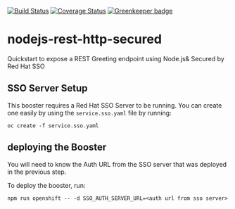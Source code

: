 [![Build Status](https://travis-ci.org/bucharest-gold/nodejs-rest-http-secured.svg?branch=master)](https://travis-ci.org/bucharest-gold/nodejs-rest-http-secured) [![Coverage Status](https://coveralls.io/repos/github/bucharest-gold/nodejs-rest-http-secured/badge.svg?branch=master)](https://coveralls.io/github/bucharest-gold/nodejs-rest-http-secured?branch=master) [![Greenkeeper badge](https://badges.greenkeeper.io/bucharest-gold/nodejs-rest-http-secured.svg)](https://greenkeeper.io/)

# nodejs-rest-http-secured
Quickstart to expose a REST Greeting endpoint using Node.js&amp; Secured by Red Hat SSO


## SSO Server Setup

This booster requires a Red Hat SSO Server to be running.  You can create one easily by using the `service.sso.yaml` file by running:

    oc create -f service.sso.yaml


## deploying the Booster

You will need to know the Auth URL from the SSO server that was deployed in the previous step.

To deploy the booster, run:

    npm run openshift -- -d SSO_AUTH_SERVER_URL=<auth url from sso server>
